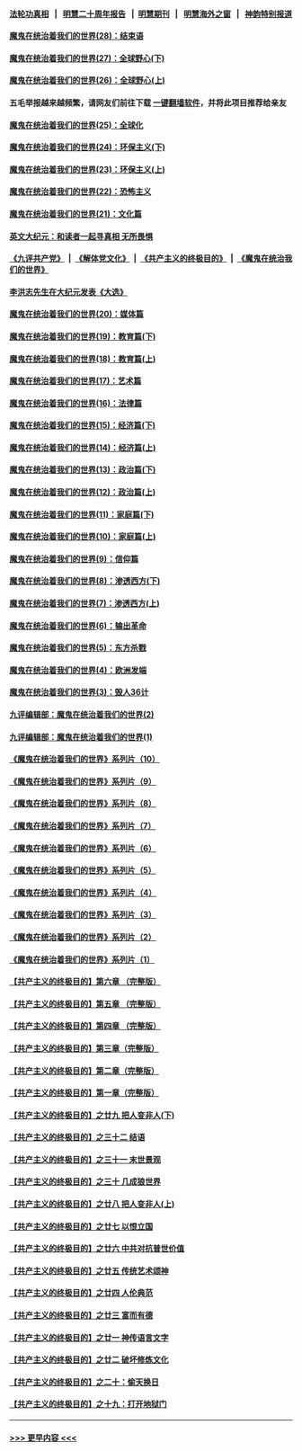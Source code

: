 #### [法轮功真相](https://github.com/gfw-breaker/truth/blob/master/README.md?t=0) &nbsp;&nbsp;|&nbsp;&nbsp; [明慧二十周年报告](https://github.com/gfw-breaker/mh-reports/blob/master/README.md?t=0) &nbsp;&nbsp;|&nbsp;&nbsp;[明慧期刊](https://github.com/gfw-breaker/mh-qikan) &nbsp;&nbsp;|&nbsp;&nbsp; [明慧海外之窗](https://github.com/gfw-breaker/mh-news/blob/master/README.md?t=0) &nbsp;&nbsp;|&nbsp;&nbsp; [神韵特别报道](https://github.com/gfw-breaker/mh-news/blob/master/shenyun.md?t=0)
#### [魔鬼在统治着我们的世界(28)：结束语](../pages/nsc422/n10936246.md?t=06251801) 
#### [魔鬼在统治着我们的世界(27)：全球野心(下)](../pages/nsc422/n10928319.md?t=06251801) 
#### [魔鬼在统治着我们的世界(26)：全球野心(上)](../pages/nsc422/n10900318.md?t=06251801) 
#### 五毛举报越来越频繁，请网友们前往下载 [一键翻墙软件](https://github.com/gfw-breaker/ssr-accounts)，并将此项目推荐给亲友
#### [魔鬼在统治着我们的世界(25)：全球化](../pages/nsc422/n10788205.md?t=06251801) 
#### [魔鬼在统治着我们的世界(24)：环保主义(下)](../pages/nsc422/n10695307.md?t=06251801) 
#### [魔鬼在统治着我们的世界(23)：环保主义(上)](../pages/nsc422/n10688613.md?t=06251801) 
#### [魔鬼在统治着我们的世界(22)：恐怖主义](../pages/nsc422/n10614727.md?t=06251801) 
#### [魔鬼在统治着我们的世界(21)：文化篇](../pages/nsc422/n10597706.md?t=06251801) 
#### [英文大纪元：和读者一起寻真相 无所畏惧](../pages/nsc422/n12542027.md?t=06251801) 
#### [《九评共产党》](https://github.com/begood0513/9ping.md/blob/master/README.md) &nbsp;|&nbsp; [《解体党文化》](../../../../jtdwh.md/blob/master/README.md)  &nbsp;|&nbsp; [《共产主义的终极目的》](../../../../gczydzjmd.md/blob/master/README.md) &nbsp;|&nbsp; [《魔鬼在统治我们的世界》](../../../../mgztzwmdsj.md/blob/master/README.md) 
#### [李洪志先生在大纪元发表《大选》](../pages/nsc422/n12534746.md?t=06251801) 
#### [魔鬼在统治着我们的世界(20)：媒体篇](../pages/nsc422/n10586579.md?t=06251801) 
#### [魔鬼在统治着我们的世界(19)：教育篇(下)](../pages/nsc422/n10564808.md?t=06251801) 
#### [魔鬼在统治着我们的世界(18)：教育篇(上)](../pages/nsc422/n10526970.md?t=06251801) 
#### [魔鬼在统治着我们的世界(17)：艺术篇](../pages/nsc422/n10499093.md?t=06251801) 
#### [魔鬼在统治着我们的世界(16)：法律篇](../pages/nsc422/n10485969.md?t=06251801) 
#### [魔鬼在统治着我们的世界(15)：经济篇(下)](../pages/nsc422/n10469975.md?t=06251801) 
#### [魔鬼在统治着我们的世界(14)：经济篇(上)](../pages/nsc422/n10457370.md?t=06251801) 
#### [魔鬼在统治着我们的世界(13)：政治篇(下)](../pages/nsc422/n10448270.md?t=06251801) 
#### [魔鬼在统治着我们的世界(12)：政治篇(上)](../pages/nsc422/n10444576.md?t=06251801) 
#### [魔鬼在统治着我们的世界(11)：家庭篇(下)](../pages/nsc422/n10440961.md?t=06251801) 
#### [魔鬼在统治着我们的世界(10)：家庭篇(上)](../pages/nsc422/n10435448.md?t=06251801) 
#### [魔鬼在统治着我们的世界(9)：信仰篇](../pages/nsc422/n10432159.md?t=06251801) 
#### [魔鬼在统治着我们的世界(8)：渗透西方(下)](../pages/nsc422/n10429603.md?t=06251801) 
#### [魔鬼在统治着我们的世界(7)：渗透西方(上)](../pages/nsc422/n10426013.md?t=06251801) 
#### [魔鬼在统治着我们的世界(6)：输出革命](../pages/nsc422/n10421536.md?t=06251801) 
#### [魔鬼在统治着我们的世界(5)：东方杀戮](../pages/nsc422/n10417707.md?t=06251801) 
#### [魔鬼在统治着我们的世界(4)：欧洲发端](../pages/nsc422/n10414890.md?t=06251801) 
#### [魔鬼在统治着我们的世界(3)：毁人36计](../pages/nsc422/n10411583.md?t=06251801) 
#### [九评编辑部：魔鬼在统治着我们的世界(2)](../pages/nsc422/n10410036.md?t=06251801) 
#### [九评编辑部：魔鬼在统治着我们的世界(1)](../pages/nsc422/n10406825.md?t=06251801) 
#### [《魔鬼在统治着我们的世界》系列片（10）](../pages/nsc422/n12292670.md?t=06251801) 
#### [《魔鬼在统治着我们的世界》系列片（9）](../pages/nsc422/n12290859.md?t=06251801) 
#### [《魔鬼在统治着我们的世界》系列片（8）](../pages/nsc422/n12287445.md?t=06251801) 
#### [《魔鬼在统治着我们的世界》系列片（7）](../pages/nsc422/n12283425.md?t=06251801) 
#### [《魔鬼在统治着我们的世界》系列片（6）](../pages/nsc422/n12282314.md?t=06251801) 
#### [《魔鬼在统治着我们的世界》系列片（5）](../pages/nsc422/n12281419.md?t=06251801) 
#### [《魔鬼在统治着我们的世界》系列片（4）](../pages/nsc422/n12274024.md?t=06251801) 
#### [《魔鬼在统治着我们的世界》系列片（3）](../pages/nsc422/n12271322.md?t=06251801) 
#### [《魔鬼在统治着我们的世界》系列片（2）](../pages/nsc422/n12269049.md?t=06251801) 
#### [《魔鬼在统治着我们的世界》系列片（1）](../pages/nsc422/n12267575.md?t=06251801) 
#### [【共产主义的终极目的】第六章 （完整版）](../pages/nsc422/n11428913.md?t=06251801) 
#### [【共产主义的终极目的】第五章 （完整版）](../pages/nsc422/n11428912.md?t=06251801) 
#### [【共产主义的终极目的】第四章 （完整版）](../pages/nsc422/n11428907.md?t=06251801) 
#### [【共产主义的终极目的】第三章（完整版）](../pages/nsc422/n11428848.md?t=06251801) 
#### [【共产主义的终极目的】第二章（完整版）](../pages/nsc422/n11428831.md?t=06251801) 
#### [【共产主义的终极目的】第一章（完整版）](../pages/nsc422/n11417651.md?t=06251801) 
#### [【共产主义的终极目的】之廿九 把人变非人(下)](../pages/nsc422/n11344140.md?t=06251801) 
#### [【共产主义的终极目的】之三十二 结语](../pages/nsc422/n11360535.md?t=06251801) 
#### [【共产主义的终极目的】之三十一 末世景观](../pages/nsc422/n11351129.md?t=06251801) 
#### [【共产主义的终极目的】之三十 几成狼世界](../pages/nsc422/n11348280.md?t=06251801) 
#### [【共产主义的终极目的】之廿八 把人变非人(上)](../pages/nsc422/n11340492.md?t=06251801) 
#### [【共产主义的终极目的】之廿七 以恨立国](../pages/nsc422/n11336944.md?t=06251801) 
#### [【共产主义的终极目的】之廿六 中共对抗普世价值](../pages/nsc422/n11324785.md?t=06251801) 
#### [【共产主义的终极目的】之廿五 传统艺术颂神](../pages/nsc422/n11296396.md?t=06251801) 
#### [【共产主义的终极目的】之廿四 人伦典范](../pages/nsc422/n11296397.md?t=06251801) 
#### [【共产主义的终极目的】之廿三 富而有德](../pages/nsc422/n11283598.md?t=06251801) 
#### [【共产主义的终极目的】之廿一 神传语言文字](../pages/nsc422/n11263265.md?t=06251801) 
#### [【共产主义的终极目的】之廿二 破坏修炼文化](../pages/nsc422/n11245728.md?t=06251801) 
#### [【共产主义的终极目的】之二十：偷天换日](../pages/nsc422/n11238846.md?t=06251801) 
#### [【共产主义的终极目的】之十九：打开地狱门](../pages/nsc422/n11206376.md?t=06251801) 

----
#### [ >>> 更早内容 <<< ](../indexes/nsc422-earlier.md)
